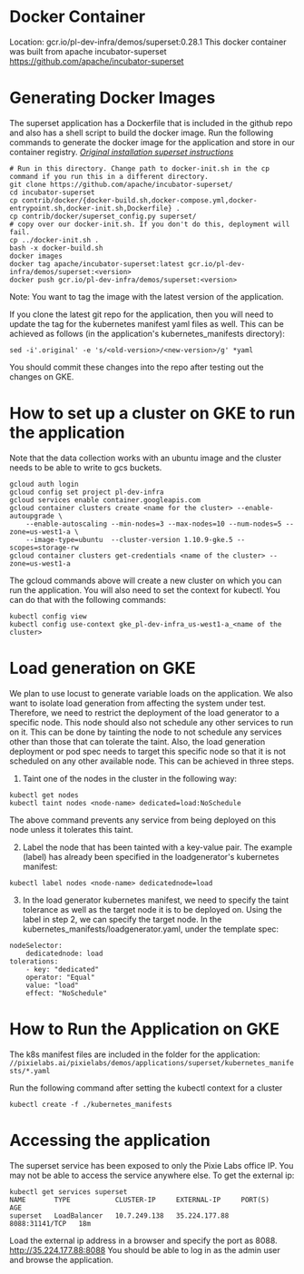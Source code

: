 # Docker Container
Location: gcr.io/pl-dev-infra/demos/superset:0.28.1
This docker container was built from apache incubator-superset
https://github.com/apache/incubator-superset

# Generating Docker Images
The superset application has a Dockerfile that is included in the github
repo and also has a shell script to build the docker image.
Run the following commands to generate the docker image for
the application and store in our container registry.
*[Original installation superset instructions](https://superset.incubator.apache.org/installation.html)*

```
# Run in this directory. Change path to docker-init.sh in the cp command if you run this in a different directory.
git clone https://github.com/apache/incubator-superset/
cd incubator-superset
cp contrib/docker/{docker-build.sh,docker-compose.yml,docker-entrypoint.sh,docker-init.sh,Dockerfile} .
cp contrib/docker/superset_config.py superset/
# copy over our docker-init.sh. If you don't do this, deployment will fail.
cp ../docker-init.sh .
bash -x docker-build.sh
docker images
docker tag apache/incubator-superset:latest gcr.io/pl-dev-infra/demos/superset:<version>
docker push gcr.io/pl-dev-infra/demos/superset:<version>
```

Note: You want to tag the image with the latest version of the application.

If you clone the latest git repo for the application, then you will need to update the
tag for the kubernetes manifest yaml files as well. This can be achieved as follows
(in the application's kubernetes_manifests directory):
```
sed -i'.original' -e 's/<old-version>/<new-version>/g' *yaml
```
You should commit these changes into the repo after testing out the changes
on GKE.

# How to set up a cluster on GKE to run the application
Note that the data collection works with an ubuntu image and the cluster needs to be able to write to gcs buckets.
```
gcloud auth login
gcloud config set project pl-dev-infra
gcloud services enable container.googleapis.com
gcloud container clusters create <name for the cluster> --enable-autoupgrade \
    --enable-autoscaling --min-nodes=3 --max-nodes=10 --num-nodes=5 --zone=us-west1-a \
    --image-type=ubuntu  --cluster-version 1.10.9-gke.5 --scopes=storage-rw
gcloud container clusters get-credentials <name of the cluster> --zone=us-west1-a
```
The gcloud commands above will create a new cluster on which you can run the application.
You will also need to set the context for kubectl. You can do that with the following commands:
```
kubectl config view
kubectl config use-context gke_pl-dev-infra_us-west1-a_<name of the cluster>
```

# Load generation on GKE
We plan to use locust to generate variable loads on the application. We also want to isolate load
generation from affecting the system under test. Therefore, we need to restrict the deployment of
the load generator to a specific node. This node should also not schedule any other services to run on
it. This can be done by tainting the node to not schedule any services other than those that can  tolerate
the taint. Also, the load generation deployment or pod spec needs to target this specific node so that it is
not scheduled on any other available node. This can be achieved in three steps.

1. Taint one of the nodes in the cluster in the following way:
```
kubectl get nodes
kubectl taint nodes <node-name> dedicated=load:NoSchedule
```
The above command prevents any service from being deployed on this node unless it tolerates this taint.

2. Label the node that has been tainted with a key-value pair. The example (label) has already been specified in the
loadgenerator's kubernetes manifest:
```
kubectl label nodes <node-name> dedicatednode=load
```

3. In the load generator kubernetes manifest, we need to specify the taint
tolerance as well as the target node it is to be deployed on. Using the label in step 2,
we can specify the target node. In the kubernetes_manifests/loadgenerator.yaml, under the template spec:
```
nodeSelector:
    dedicatednode: load
tolerations:
    - key: "dedicated"
    operator: "Equal"
    value: "load"
    effect: "NoSchedule"
```

# How to Run the Application on GKE
The k8s manifest files are included in the folder for the application:
`//pixielabs.ai/pixielabs/demos/applications/superset/kubernetes_manifests/*.yaml`

Run the following command after setting the kubectl context for a cluster

```
kubectl create -f ./kubernetes_manifests
```

# Accessing the application

The superset service has been exposed to only the Pixie Labs office IP.
You may not be able to access the service anywhere else. To get the external ip:

```
kubectl get services superset
NAME       TYPE           CLUSTER-IP     EXTERNAL-IP     PORT(S)          AGE
superset   LoadBalancer   10.7.249.138   35.224.177.88   8088:31141/TCP   18m
```

Load the external ip address in a browser and specify the port as 8088.
http://35.224.177.88:8088
You should be able to log in as the admin user and browse the application.
